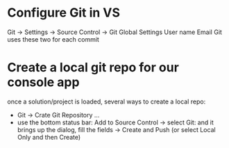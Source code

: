 # Configure Git in VS
Git -> Settings -> Source Control -> Git Global Settings
User name
Email
Git uses these two for each commit

# Create a local git repo for our console app
once a solution/project is loaded, several ways to create a local repo:
- Git -> Crate Git Repository ...
- use the bottom status bar: Add to Source Control -> select Git: and it brings up the dialog, fill the fields -> Create and Push (or select Local Only and then Create)